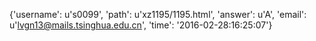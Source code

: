 {'username': u's0099', 'path': u'xz1195/1195.html', 'answer': u'A', 'email': u'lvgn13@mails.tsinghua.edu.cn', 'time': '2016-02-28:16:25:07'}